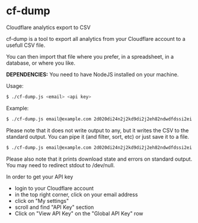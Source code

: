 # cf-dump
Cloudflare analytics export to CSV

cf-dump is a tool to export all analytics from your Cloudflare account to a usefull CSV file.

You can then import that file where you prefer, in a spreadsheet, in a database, or where you like.


**DEPENDENCIES:**
You need to have NodeJS installed on your machine.

Usage:
```sh
$ ./cf-dump.js <email> <api key>
```

Example:
```sh
$ ./cf-dump.js email@example.com 2d020di24n2j2kd9di2j2eh82ndwdfdssi2ei
```

Please note that it does not write output to any, but it writes the CSV to the standard output. You can pipe it (and filter, sort, etc) or just save it to a file.
```sh
$ ./cf-dump.js email@example.com 2d020di24n2j2kd9di2j2eh82ndwdfdssi2ei > result.csv
```

Please also note that it prints download state and errors on standard output. You may need to redirect stdout to /dev/null.

In order to get your API key
- login to your Cloudflare account
- in the top right corner, click on your email address
- click on "My settings"
- scroll and find "API Key" section
- Click on "View API Key" on the "Global API Key" row
